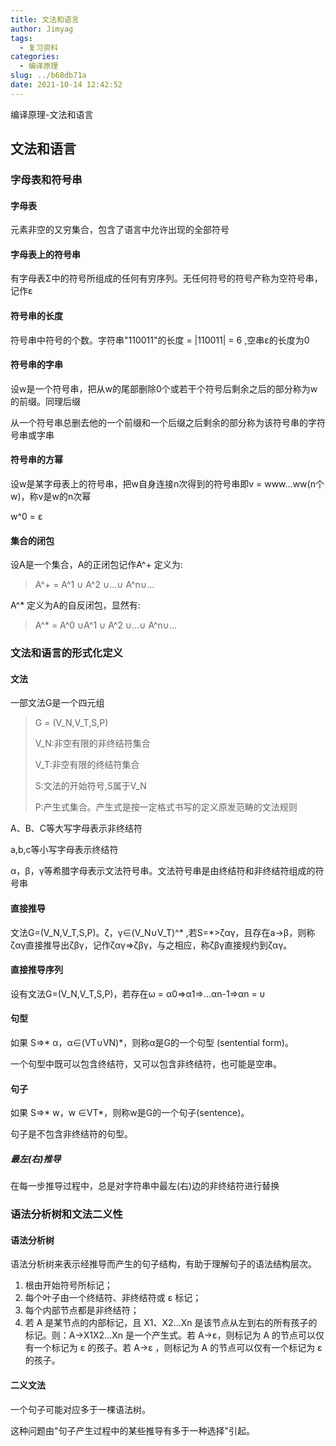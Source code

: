 ```yaml
---
title: 文法和语言
author: Jimyag
tags:
  - 复习资料
categories:
  - 编译原理
slug: ../b68db71a
date: 2021-10-14 12:42:52
---
```


编译原理-文法和语言

<!--more-->

## 文法和语言

### 字母表和符号串

#### 字母表

元素非空的又穷集合，包含了语言中允许出现的全部符号

#### 字母表上的符号串

有字母表Σ中的符号所组成的任何有穷序列。无任何符号的符号产称为空符号串，记作ε

#### 符号串的长度

符号串中符号的个数。字符串"110011"的长度 = |110011| = 6 ,空串ε的长度为0

#### 符号串的字串

设w是一个符号串，把从w的尾部删除0个或若干个符号后剩余之后的部分称为w的前缀。同理后缀

从一个符号串总删去他的一个前缀和一个后缀之后剩余的部分称为该符号串的字符号串或字串

#### 符号串的方幂

设w是某字母表上的符号串，把w自身连接n次得到的符号串即v = www...ww(n个w)，称v是w的n次幂

w^0 = ε

#### 集合的闭包

设A是一个集合，A的正闭包记作A^+ 定义为:

> A^+ = A^1 ∪ A^2 ∪...∪ A^n∪...

A^* 定义为A的自反闭包，显然有:

> A^* = A^0 ∪A^1 ∪ A^2 ∪...∪ A^n∪...

### 文法和语言的形式化定义

#### 文法

一部文法G是一个四元组

> G = (V_N,V_T,S,P)
>
> V_N:非空有限的非终结符集合
>
> V_T:非空有限的终结符集合
>
> S:文法的开始符号,S属于V_N
>
> P:产生式集合。产生式是按一定格式书写的定义原发范畴的文法规则

A、B、C等大写字母表示非终结符

a,b,c等小写字母表示终结符

α，β，γ等希腊字母表示文法符号串。文法符号串是由终结符和非终结符组成的符号串

#### 直接推导

文法G=(V_N,V_T,S,P)。ζ，γ∈(V_N∪V_T)^* ,若S=*>ζαγ，且存在a->β，则称ζαγ直接推导出ζβγ，记作ζαγ=>ζβγ，与之相应，称ζβγ直接规约到ζαγ。

#### 直接推导序列

设有文法G=(V_N,V_T,S,P)，若存在ω = α0=>α1=>...αn-1=>αn = υ

#### 句型

如果 S⇒* α，α∈(VT∪VN)*，则称α是G的一个句型 (sentential form)。

 一个句型中既可以包含终结符，又可以包含非终结符，也可能是空串。

#### 句子

如果 S⇒* w，w ∈VT*，则称w是G的一个句子(sentence)。

句子是不包含非终结符的句型。

##### 最左(右)推导

在每一步推导过程中，总是对字符串中最左(右)边的非终结符进行替换

### 语法分析树和文法二义性

#### 语法分析树

语法分析树来表示经推导而产生的句子结构，有助于理解句子的语法结构层次。

1. 根由开始符号所标记；
2. 每个叶子由一个终结符、非终结符或 ε 标记；
3. 每个内部节点都是非终结符；
4. 若 A 是某节点的内部标记，且 X1、X2...Xn 是该节点从左到右的所有孩子的标记。则：A→X1X2...Xn 是一个产生式。若 A→ε，则标记为 A 的节点可以仅有一个标记为 ε 的孩子。若 A→ε ，则标记为 A 的节点可以仅有一个标记为 ε 的孩子。

#### 二义文法

一个句子可能对应多于一棵语法树。

这种问题由"句子产生过程中的某些推导有多于一种选择"引起。

